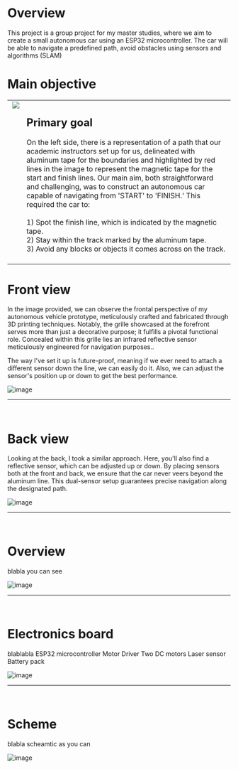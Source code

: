 


# Overview 

This project is a group project for my master studies, where we aim to create a small autonomous car using an ESP32 microcontroller. The car will be able to navigate a predefined path, avoid obstacles using sensors and algorithms (SLAM)

# Main objective


<table>
  
  <tr>
    <td valign="top"><img src="https://i.imgur.com/DamleBA_d.webp?maxwidth=760&fidelity=grand          " align="right" /></td> <td align="left"> 
<h2> <b> Primary goal  </b> </h2>
On the left side, there is a representation of a path that our academic instructors set up for us, delineated with aluminum tape for the boundaries and highlighted by red lines in the image to represent the magnetic tape for the start and finish lines. Our main aim, both straightforward and challenging, was to construct an autonomous car capable of navigating from 'START' to 'FINISH.' This required the car to: <br>
<br>
  1) Spot the finish line, which is indicated by the magnetic tape. <br>
  2) Stay within the track marked by the aluminum tape. <br>
  3) Avoid any blocks or objects it comes across on the track. <br>
  <br>

  </tr>
</table>



# Front view
In the image provided, we can observe the frontal perspective of my autonomous vehicle prototype, meticulously crafted and fabricated through 3D printing techniques. Notably, the grille showcased at the forefront serves more than just a decorative purpose; it fulfills a pivotal functional role. Concealed within this grille lies an infrared reflective sensor meticulously engineered for navigation purposes..

The way I've set it up is future-proof, meaning if we ever need to attach a different sensor down the line, we can easily do it. Also, we can adjust the sensor's position up or down to get the best performance.


![image](    https://i.imgur.com/YUKnNPi.jpeg           )
___
  <br>

 

# Back view
Looking at the back, I took a similar approach. Here, you'll also find a reflective sensor, which can be adjusted up or down. By placing sensors both at the front and back, we ensure that the car never veers beyond the aluminum line. This dual-sensor setup guarantees precise navigation along the designated path.


![image](    https://i.imgur.com/qg05XSh.jpeg         )
___
  <br>



# Overview
blabla you can see


![image](   https://i.imgur.com/fGrfiqM.png       )
___
  <br>



# Electronics board
blablabla
  ESP32 microcontroller
    Motor Driver
    Two DC motors
    Laser sensor
    Battery pack


![image](    https://i.imgur.com/9yN8TEG.jpeg   )
___
  <br>



# Scheme
blabla scheamtic as you can 


![image](  https://i.imgur.com/IcdMZ2e.png  )



  
   
